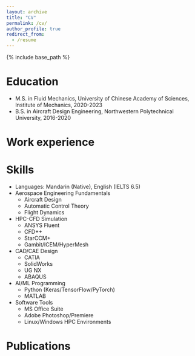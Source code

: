 ```yaml
---
layout: archive
title: "CV"
permalink: /cv/
author_profile: true
redirect_from:
  - /resume
---
```


{% include base_path %}

Education
======
* M.S. in Fluid Mechanics, University of Chinese Academy of Sciences, Institute of Mechanics, 2020-2023  
* B.S. in Aircraft Design Engineering, Northwestern Polytechnical University, 2016-2020  


Work experience
======

  
Skills
======
* Languages: Mandarin (Native), English (IELTS 6.5)
* Aerospace Engineering Fundamentals  
  * Aircraft Design  
  * Automatic Control Theory  
  * Flight Dynamics
* HPC-CFD Simulation  
  * ANSYS Fluent  
  * CFD++  
  * StarCCM+  
  * Gambit/ICEM/HyperMesh
* CAD/CAE Design  
  * CATIA  
  * SolidWorks  
  * UG NX  
  * ABAQUS
* AI/ML Programming  
  * Python (Keras/TensorFlow/PyTorch)  
  * MATLAB
* Software Tools  
  * MS Office Suite  
  * Adobe Photoshop/Premiere  
  * Linux/Windows HPC Environments

Publications
======
 
  

 
  

